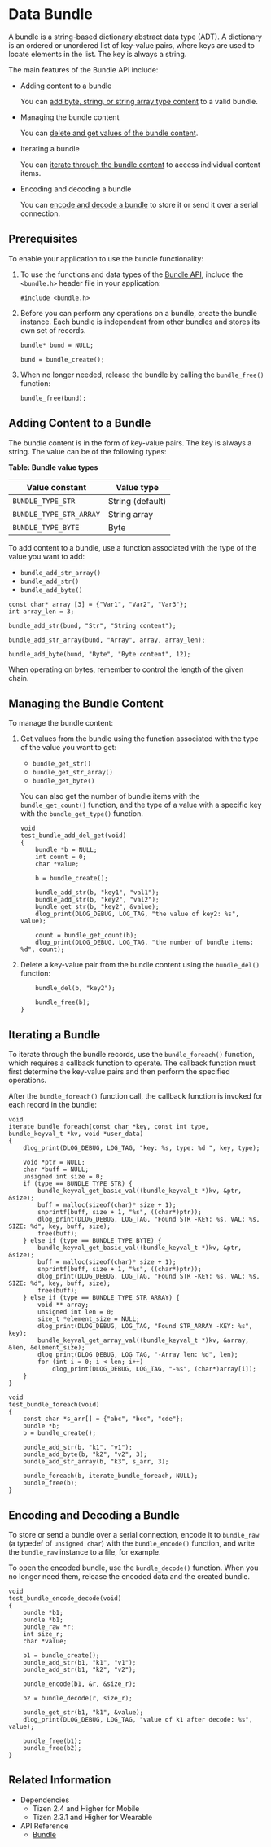# Data Bundle


A bundle is a string-based dictionary abstract data type (ADT). A dictionary is an ordered or unordered list of key-value pairs, where keys are used to locate elements in the list. The key is always a string.

The main features of the Bundle API include:

- Adding content to a bundle

  You can [add byte, string, or string array type content](#add) to a valid bundle.

- Managing the bundle content

  You can [delete and get values of the bundle content](#manage).

- Iterating a bundle

  You can [iterate through the bundle content](#iterate) to access individual content items.

- Encoding and decoding a bundle

  You can [encode and decode a bundle](#encode) to store it or send it over a serial connection.

## Prerequisites

To enable your application to use the bundle functionality:

1. To use the functions and data types of the [Bundle API](../../api/common/latest/group__CORE__LIB__BUNDLE__MODULE.html), include the `<bundle.h>` header file in your application:

   ```
   #include <bundle.h>
   ```

2. Before you can perform any operations on a bundle, create the bundle instance. Each bundle is independent from other bundles and stores its own set of records.

   ```
   bundle* bund = NULL;

   bund = bundle_create();
   ```

3. When no longer needed, release the bundle by calling the `bundle_free()` function:

   ```
   bundle_free(bund);
   ```

<a name="add"></a>
## Adding Content to a Bundle

The bundle content is in the form of key-value pairs. The key is always a string. The value can be of the following types:

**Table: Bundle value types**

| Value constant          | Value type       |
|-------------------------|------------------|
| `BUNDLE_TYPE_STR`       | String (default) |
| `BUNDLE_TYPE_STR_ARRAY` | String array     |
| `BUNDLE_TYPE_BYTE`      | Byte             |

To add content to a bundle, use a function associated with the type of the value you want to add:

- `bundle_add_str_array()`
- `bundle_add_str()`
- `bundle_add_byte()`

```
const char* array [3] = {"Var1", "Var2", "Var3"};
int array_len = 3;

bundle_add_str(bund, "Str", "String content");

bundle_add_str_array(bund, "Array", array, array_len);

bundle_add_byte(bund, "Byte", "Byte content", 12);
```

When operating on bytes, remember to control the length of the given chain.

<a name="manage"></a>
## Managing the Bundle Content

To manage the bundle content:

1. Get values from the bundle using the function associated with the type of the value you want to get:

   - `bundle_get_str()`
   - `bundle_get_str_array()`
   - `bundle_get_byte()`

   You can also get the number of bundle items with the `bundle_get_count()` function, and the type of a value with a specific key with the `bundle_get_type()` function.

   ```
   void
   test_bundle_add_del_get(void)
   {
       bundle *b = NULL;
       int count = 0;
       char *value;

       b = bundle_create();

       bundle_add_str(b, "key1", "val1");
       bundle_add_str(b, "key2", "val2");
       bundle_get_str(b, "key2", &value);
       dlog_print(DLOG_DEBUG, LOG_TAG, "the value of key2: %s", value);

       count = bundle_get_count(b);
       dlog_print(DLOG_DEBUG, LOG_TAG, "the number of bundle items: %d", count);
   ```

2. Delete a key-value pair from the bundle content using the `bundle_del()` function:
   ```
       bundle_del(b, "key2");

       bundle_free(b);
   }
   ```

<a name="iterate"></a>
## Iterating a Bundle

To iterate through the bundle records, use the `bundle_foreach()` function, which requires a callback function to operate. The callback function must first determine the key-value pairs and then perform the specified operations.

After the `bundle_foreach()` function call, the callback function is invoked for each record in the bundle:

```
void
iterate_bundle_foreach(const char *key, const int type, bundle_keyval_t *kv, void *user_data)
{
    dlog_print(DLOG_DEBUG, LOG_TAG, "key: %s, type: %d ", key, type);

    void *ptr = NULL;
    char *buff = NULL;
    unsigned int size = 0;
    if (type == BUNDLE_TYPE_STR) {
        bundle_keyval_get_basic_val((bundle_keyval_t *)kv, &ptr, &size);
        buff = malloc(sizeof(char)* size + 1);
        snprintf(buff, size + 1, "%s", ((char*)ptr));
        dlog_print(DLOG_DEBUG, LOG_TAG, "Found STR -KEY: %s, VAL: %s, SIZE: %d", key, buff, size);
        free(buff);
    } else if (type == BUNDLE_TYPE_BYTE) {
        bundle_keyval_get_basic_val((bundle_keyval_t *)kv, &ptr, &size);
        buff = malloc(sizeof(char)* size + 1);
        snprintf(buff, size + 1, "%s", ((char*)ptr));
        dlog_print(DLOG_DEBUG, LOG_TAG, "Found STR -KEY: %s, VAL: %s, SIZE: %d", key, buff, size);
        free(buff);
    } else if (type == BUNDLE_TYPE_STR_ARRAY) {
        void ** array;
        unsigned int len = 0;
        size_t *element_size = NULL;
        dlog_print(DLOG_DEBUG, LOG_TAG, "Found STR_ARRAY -KEY: %s", key);
        bundle_keyval_get_array_val((bundle_keyval_t *)kv, &array, &len, &element_size);
        dlog_print(DLOG_DEBUG, LOG_TAG, "-Array len: %d", len);
        for (int i = 0; i < len; i++)
            dlog_print(DLOG_DEBUG, LOG_TAG, "-%s", (char*)array[i]);
    }
}

void
test_bundle_foreach(void)
{
    const char *s_arr[] = {"abc", "bcd", "cde"};
    bundle *b;
    b = bundle_create();

    bundle_add_str(b, "k1", "v1");
    bundle_add_byte(b, "k2", "v2", 3);
    bundle_add_str_array(b, "k3", s_arr, 3);

    bundle_foreach(b, iterate_bundle_foreach, NULL);
    bundle_free(b);
}
```

<a name="encode"></a>
## Encoding and Decoding a Bundle

To store or send a bundle over a serial connection, encode it to `bundle_raw` (a typedef of `unsigned char`) with the `bundle_encode()` function, and write the `bundle_raw` instance to a file, for example.

To open the encoded bundle, use the `bundle_decode()` function. When you no longer need them, release the encoded data and the created bundle.

```
void
test_bundle_encode_decode(void)
{
    bundle *b1;
    bundle *b1;
    bundle_raw *r;
    int size_r;
    char *value;

    b1 = bundle_create();
    bundle_add_str(b1, "k1", "v1");
    bundle_add_str(b1, "k2", "v2");

    bundle_encode(b1, &r, &size_r);

    b2 = bundle_decode(r, size_r);

    bundle_get_str(b1, "k1", &value);
    dlog_print(DLOG_DEBUG, LOG_TAG, "value of k1 after decode: %s", value);

    bundle_free(b1);
    bundle_free(b2);
}
```

## Related Information
- Dependencies
  - Tizen 2.4 and Higher for Mobile
  - Tizen 2.3.1 and Higher for Wearable
- API Reference
  - [Bundle](../../api/common/latest/group__CORE__LIB__BUNDLE__MODULE.html)
  
